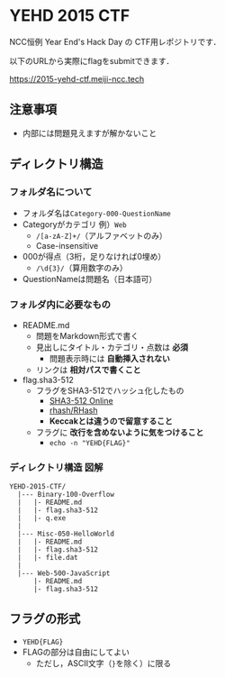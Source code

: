 # YEHD 2015 CTF
NCC恒例 Year End's Hack Day の CTF用レポジトリです．

以下のURLから実際にflagをsubmitできます．

https://2015-yehd-ctf.meiji-ncc.tech

## 注意事項
- 内部には問題見えますが解かないこと

## ディレクトリ構造

### フォルダ名について
- フォルダ名は``Category-000-QuestionName``
- Categoryがカテゴリ 例）``Web``
  - ``/[a-zA-Z]+/``（アルファベットのみ）
  - Case-insensitive
- 000が得点（3桁，足りなければ0埋め）
  - ``/\d{3}/``（算用数字のみ）
- QuestionNameは問題名（日本語可）

### フォルダ内に必要なもの
- README.md
  - 問題をMarkdown形式で書く
  - 見出しにタイトル・カテゴリ・点数は **必須**
    - 問題表示時には **自動挿入されない**
  - リンクは **相対パスで書くこと**
- flag.sha3-512
  - フラグをSHA3-512でハッシュ化したもの
    - [SHA3-512 Online](http://emn178.github.io/online-tools/sha3_512.html)
    - [rhash/RHash](https://github.com/rhash/RHash)
    - **Keccakとは違うので留意すること**
  - フラグに **改行を含めないように気をつけること**
    - ``echo -n "YEHD{FLAG}"``

### ディレクトリ構造 図解
```
YEHD-2015-CTF/
  |--- Binary-100-Overflow
  |   |- README.md
  |   |- flag.sha3-512
  |   |- q.exe
  |
  |--- Misc-050-HelloWorld
  |   |- README.md
  |   |- flag.sha3-512
  |   |- file.dat
  |
  |--- Web-500-JavaScript
      |- README.md
      |- flag.sha3-512
```

## フラグの形式
- ``YEHD{FLAG}``
- FLAGの部分は自由にしてよい
  - ただし，ASCII文字（``}``を除く）に限る
